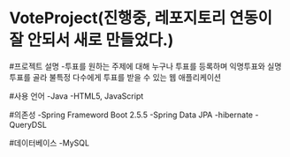 # VoteProject(진행중, 레포지토리 연동이 잘 안되서 새로 만들었다.)

#프로젝트 설명
-투표를 원하는 주제에 대해 누구나 투표를 등록하며 익명투표와 실명투표를 골라 불특정 다수에게 투표를 받을 수 있는 웹 애플리케이션

#사용 언어
-Java
-HTML5, JavaScript

#의존성
-Spring Frameword Boot 2.5.5
-Spring Data JPA
-hibernate
-QueryDSL

#데이터베이스
-MySQL
